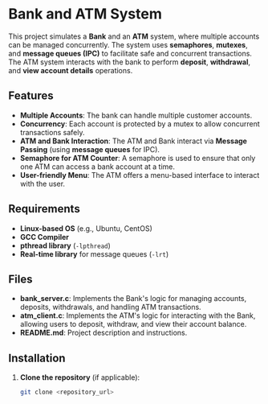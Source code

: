 # Bank and ATM System

This project simulates a **Bank** and an **ATM** system, where multiple accounts can be managed concurrently. The system uses **semaphores**, **mutexes**, and **message queues (IPC)** to facilitate safe and concurrent transactions. The ATM system interacts with the bank to perform **deposit**, **withdrawal**, and **view account details** operations.

## Features

- **Multiple Accounts**: The bank can handle multiple customer accounts.
- **Concurrency**: Each account is protected by a mutex to allow concurrent transactions safely.
- **ATM and Bank Interaction**: The ATM and Bank interact via **Message Passing** (using **message queues** for IPC).
- **Semaphore for ATM Counter**: A semaphore is used to ensure that only one ATM can access a bank account at a time.
- **User-friendly Menu**: The ATM offers a menu-based interface to interact with the user.

## Requirements

- **Linux-based OS** (e.g., Ubuntu, CentOS)
- **GCC Compiler**
- **pthread library** (`-lpthread`)
- **Real-time library** for message queues (`-lrt`)

## Files

- **bank_server.c**: Implements the Bank's logic for managing accounts, deposits, withdrawals, and handling ATM transactions.
- **atm_client.c**: Implements the ATM's logic for interacting with the Bank, allowing users to deposit, withdraw, and view their account balance.
- **README.md**: Project description and instructions.

## Installation

1. **Clone the repository** (if applicable):
   ```bash
   git clone <repository_url>
